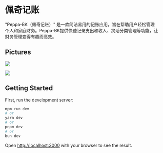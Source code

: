 # 佩奇记账

"Peppa-BK（佩奇记账）" 是一款简洁易用的记账应用，旨在帮助用户轻松管理个人和家庭财务。Peppa-BK提供快速记录支出和收入、灵活分类管理等功能，让财务管理变得有趣而高效。

## Pictures

![](https://cdn.jsdelivr.net/gh/shimiyzhang/blog-image/images/25-02-26/clipboard-7605.d2dd78.webp)

![](https://cdn.jsdelivr.net/gh/shimiyzhang/blog-image/images/25-02-26/clipboard-1718.dc6e67.webp)

## Getting Started

First, run the development server:

```bash
npm run dev
# or
yarn dev
# or
pnpm dev
# or
bun dev
```

Open [http://localhost:3000](http://localhost:3000) with your browser to see the result.
